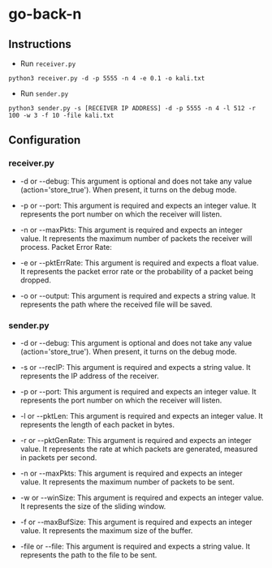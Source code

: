 # go-back-n
## Instructions
- Run `receiver.py`
```
python3 receiver.py -d -p 5555 -n 4 -e 0.1 -o kali.txt
```
- Run `sender.py`
```
python3 sender.py -s [RECEIVER IP ADDRESS] -d -p 5555 -n 4 -l 512 -r 100 -w 3 -f 10 -file kali.txt
```
## Configuration
### receiver.py

- -d or --debug: This argument is optional and does not take any value (action='store_true'). When present, it turns on the debug mode.

- -p or --port: This argument is required and expects an integer value. It represents the port number on which the receiver will listen.

- -n or --maxPkts: This argument is required and expects an integer value. It represents the maximum number of packets the receiver will process.
Packet Error Rate:

- -e or --pktErrRate: This argument is required and expects a float value. It represents the packet error rate or the probability of a packet being dropped.

- -o or --output: This argument is required and expects a string value. It represents the path where the received file will be saved.

### sender.py

- -d or --debug: This argument is optional and does not take any value (action='store_true'). When present, it turns on the debug mode.

- -s or --recIP: This argument is required and expects a string value. It represents the IP address of the receiver.

- -p or --port: This argument is required and expects an integer value. It represents the port number on which the receiver will listen.

- -l or --pktLen: This argument is required and expects an integer value. It represents the length of each packet in bytes.

- -r or --pktGenRate: This argument is required and expects an integer value. It represents the rate at which packets are generated, measured in packets per second.

- -n or --maxPkts: This argument is required and expects an integer value. It represents the maximum number of packets to be sent.

- -w or --winSize: This argument is required and expects an integer value. It represents the size of the sliding window.

- -f or --maxBufSize: This argument is required and expects an integer value. It represents the maximum size of the buffer.

- -file or --file: This argument is required and expects a string value. It represents the path to the file to be sent.
